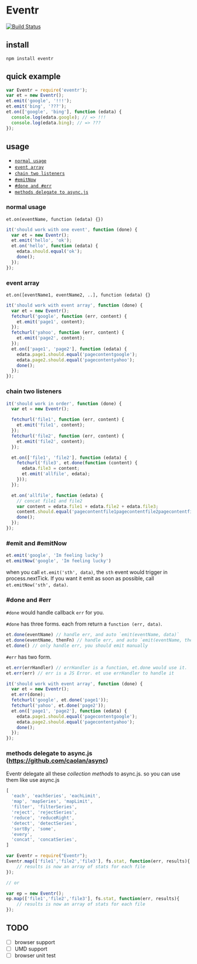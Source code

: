 # Eventr

[![Build Status](https://travis-ci.org/alsotang/eventr.svg?branch=master)](https://travis-ci.org/alsotang/eventr)

## install

`npm install eventr`

## quick example

```js
var Eventr = require('eventr');
var et = new Eventr();
et.emit('google', '!!!');
et.emit('bing', '???');
et.on(['google', 'bing'], function (edata) {
  console.log(edata.google); // => !!!
  console.log(edata.bing); // => ???
});
```

## usage

* [`normal usage`](#normal-usage)
* [`event array`](#event-array)
* [`chain two listeners`](#chain-two-listeners)
* [`#emitNow`](#emitnow)
* [`#done and #err`](#done-and-err)
* [`methods delegate to async.js`](#methods-delegate-to-asyncjs-httpsgithubcomcaolanasync)

### normal usage

`et.on(eventName, function (edata) {})`

```js
it('should work with one event', function (done) {
  var et = new Eventr();
  et.emit('hello', 'ok');
  et.on('hello', function (edata) {
    edata.should.equal('ok');
    done();
  });
});
```

### event array

`et.on([eventName1, eventName2, ..], function (edata) {}`

```js
it('should work with event array', function (done) {
  var et = new Eventr();
  fetchurl('google', function (err, content) {
    et.emit('page1', content);
  });
  fetchurl('yahoo', function (err, content) {
    et.emit('page2', content);
  });
  et.on(['page1', 'page2'], function (edata) {
    edata.page1.should.equal('pagecontentgoogle');
    edata.page2.should.equal('pagecontentyahoo');
    done();
  });
});
```

### chain two listeners

```js
it('should work in order', function (done) {
  var et = new Eventr();

  fetchurl('file1', function (err, content) {
    et.emit('file1', content);
  });
  fetchurl('file2', function (err, content) {
    et.emit('file2', content);
  });

  et.on(['file1', 'file2'], function (edata) {
    fetchurl('file3', et.done(function (content) {
      edata.file3 = content;
      et.emit('allfile', edata);
    }));
  });

  et.on('allfile', function (edata) {
    // concat file1 and file2
    var content = edata.file1 + edata.file2 + edata.file3;
    content.should.equal('pagecontentfile1pagecontentfile2pagecontentfile3');
    done();
  });
});
```

### #emit and #emitNow

```js
et.emit('google', 'Im feeling lucky')
et.emitNow('google', 'Im feeling lucky')
```

when you call `et.emit('sth', data)`, the `sth` event would trigger in process.nextTick.
If you want it emit as soon as possible, call `et.emitNow('sth', data)`.

### #done and #err

`#done` would handle callback `err` for you.


`#done` has three forms. each from return a `function (err, data)`.

```js
et.done(eventName) // handle err, and auto `emit(eventName, data)`
et.done(eventName, thenFn) // handle err, and auto `emit(eventName, thenFn(data))`
et.done() // only handle err, you should emit manually
```

`#err` has two form.

```js
et.err(errHandler) // errHandler is a function, et.done would use it.
et.err(err) // err is a JS Error. et use errHandler to handle it
```

```js
it('should work with event array', function (done) {
  var et = new Eventr();
  et.err(done);
  fetchurl('google', et.done('page1'));
  fetchurl('yahoo', et.done('page2'));
  et.on(['page1', 'page2'], function (edata) {
    edata.page1.should.equal('pagecontentgoogle');
    edata.page2.should.equal('pagecontentyahoo');
    done();
  });
});
```

### methods delegate to async.js (https://github.com/caolan/async)
Eventr delegate all these *collection methods* to async.js.
so you can use them like use async.js

```js
[
  'each', 'eachSeries', 'eachLimit',
  'map', 'mapSeries', 'mapLimit',
  'filter', 'filterSeries',
  'reject', 'rejectSeries',
  'reduce', 'reduceRight',
  'detect', 'detectSeries',
  'sortBy', 'some',
  'every',
  'concat', 'concatSeries',
]
```

```js
var Eventr = require("Eventr");
Eventr.map(['file1','file2','file3'], fs.stat, function(err, results){
    // results is now an array of stats for each file
});

// or

var ep = new Eventr();
ep.map(['file1','file2','file3'], fs.stat, function(err, results){
    // results is now an array of stats for each file
});

```

## TODO

- [ ] browser support
- [ ] UMD support
- [ ] browser unit test